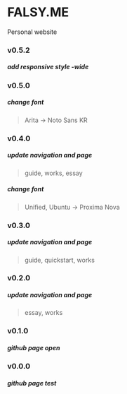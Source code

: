 # FALSY.ME
Personal website


### v0.5.2
##### add responsive style -wide

### v0.5.0
##### change font
> Arita -> Noto Sans KR

### v0.4.0
##### update navigation and page
> guide, works, essay

##### change font
> Unified, Ubuntu -> Proxima Nova

### v0.3.0
##### update navigation and page
> guide, quickstart, works

### v0.2.0
##### update navigation and page
> essay, works

### v0.1.0
##### github page open

### v0.0.0
##### github page test
